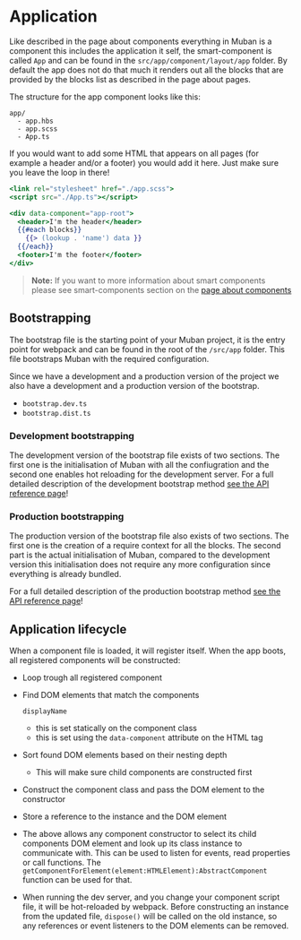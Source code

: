 # Application

Like described in the page about components everything in Muban is a component this includes the
application it self, the smart-component is called `App` and can be found in the
`src/app/component/layout/app` folder. By default the app does not do that much it renders out all
the blocks that are provided by the blocks list as described in the page about pages.

The structure for the app component looks like this:

```
app/
  - app.hbs
  - app.scss
  - App.ts
```

If you would want to add some HTML that appears on all pages (for example a header and/or a footer)
you would add it here. Just make sure you leave the loop in there!

```handlebars
<link rel="stylesheet" href="./app.scss">
<script src="./App.ts"></script>

<div data-component="app-root">
  <header>I'm the header</header>
  {{#each blocks}}
    {{> (lookup . 'name') data }}
  {{/each}}
  <footer>I'm the footer</footer>
</div>
```

> **Note:** If you want to more information about smart components please see smart-components
> section on the [page about components](./03-component.md)

## Bootstrapping

The bootstrap file is the starting point of your Muban project, it is the entry point for webpack
and can be found in the root of the `/src/app` folder. This file bootstraps Muban with the required
configuration.

Since we have a development and a production version of the project we also have a development and a
production version of the bootstrap.

- `bootstrap.dev.ts`
- `bootstrap.dist.ts`

### Development bootstrapping

The development version of the bootstrap file exists of two sections. The first one is the
initialisation of Muban with all the confiugration and the second one enables hot reloading for the
development server. For a full detailed description of the development bootstrap method
[see the API reference page](./09-api-reference.md)!

### Production bootstrapping

The production version of the bootstrap file also exists of two sections. The first one is the
creation of a require context for all the blocks. The second part is the actual initialisation of
Muban, compared to the development version this initialisation does not require any more
configuration since everything is already bundled.

For a full detailed description of the production bootstrap method
[see the API reference page](./09-api-reference.md)!

## Application lifecycle

When a component file is loaded, it will register itself. When the app boots, all registered
components will be constructed:

- Loop trough all registered component

- Find DOM elements that match the components

  ```
  displayName
  ```

  - this is set statically on the component class
  - this is set using the `data-component` attribute on the HTML tag

- Sort found DOM elements based on their nesting depth

  - This will make sure child components are constructed first

- Construct the component class and pass the DOM element to the constructor

- Store a reference to the instance and the DOM element

- The above allows any component constructor to select its child components DOM element and look up
  its class instance to communicate with. This can be used to listen for events, read properties or
  call functions. The `getComponentForElement(element:HTMLElement):AbstractComponent` function can
  be used for that.

- When running the dev server, and you change your component script file, it will be hot-reloaded by
  webpack. Before constructing an instance from the updated file, `dispose()` will be called on the
  old instance, so any references or event listeners to the DOM elements can be removed.
